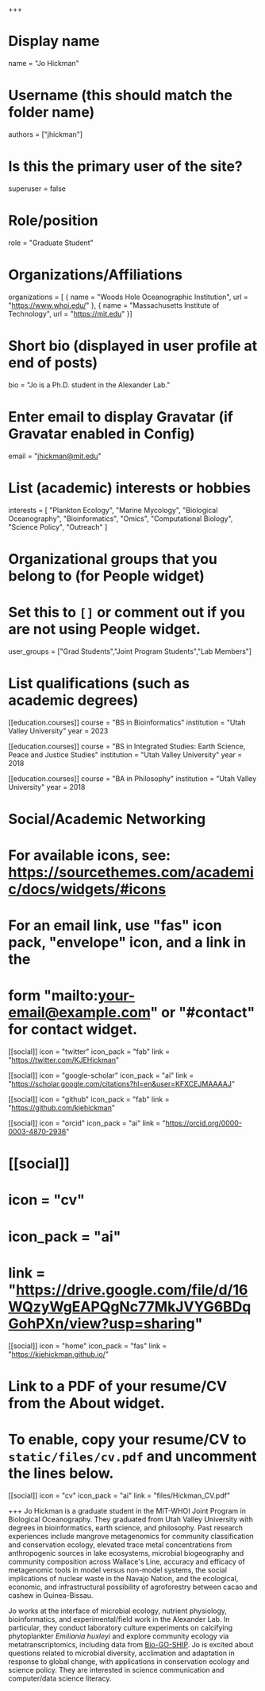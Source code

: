 +++
# Display name
name = "Jo Hickman"

# Username (this should match the folder name)
authors = ["jhickman"]

# Is this the primary user of the site?
superuser = false

# Role/position
role = "Graduate Student"

# Organizations/Affiliations
organizations = [ { name = "Woods Hole Oceanographic Institution", url = "https://www.whoi.edu/" },
				  { name = "Massachusetts Institute of Technology", url = "https://mit.edu" }]

# Short bio (displayed in user profile at end of posts)
bio = "Jo is a Ph.D. student in the Alexander Lab."

# Enter email to display Gravatar (if Gravatar enabled in Config)
email = "jhickman@mit.edu"

# List (academic) interests or hobbies
interests = [
  "Plankton Ecology",
  "Marine Mycology",
  "Biological Oceanography",
  "Bioinformatics",
  "Omics",
  "Computational Biology",
  "Science Policy",
  "Outreach"
]

# Organizational groups that you belong to (for People widget)
#   Set this to `[]` or comment out if you are not using People widget.
user_groups = ["Grad Students","Joint Program Students","Lab Members"]

# List qualifications (such as academic degrees)
[[education.courses]]
  course = "BS in Bioinformatics"
  institution = "Utah Valley University"
  year = 2023

[[education.courses]]
  course = "BS in Integrated Studies: Earth Science, Peace and Justice Studies"
  institution = "Utah Valley University"
  year = 2018

[[education.courses]]
  course = "BA in Philosophy"
  institution = "Utah Valley University"
  year = 2018

# Social/Academic Networking
# For available icons, see: https://sourcethemes.com/academic/docs/widgets/#icons
#   For an email link, use "fas" icon pack, "envelope" icon, and a link in the
#   form "mailto:your-email@example.com" or "#contact" for contact widget.

[[social]]
  icon = "twitter"
  icon_pack = "fab"
  link = "https://twitter.com/KJEHickman"

[[social]]
  icon = "google-scholar"
  icon_pack = "ai"
  link = "https://scholar.google.com/citations?hl=en&user=KFXCEJMAAAAJ"

[[social]]
  icon = "github"
  icon_pack = "fab"
  link = "https://github.com/kjehickman"

[[social]]
  icon = "orcid"
  icon_pack = "ai"
  link = "https://orcid.org/0000-0003-4870-2936"

# [[social]]
#   icon = "cv"
#   icon_pack = "ai"
#   link = "https://drive.google.com/file/d/16WQzyWgEAPQgNc77MkJVYG6BDqGohPXn/view?usp=sharing"

[[social]]
  icon = "home"
  icon_pack = "fas"
  link = "https://kjehickman.github.io/"


# Link to a PDF of your resume/CV from the About widget.
# To enable, copy your resume/CV to `static/files/cv.pdf` and uncomment the lines below.
[[social]]
  icon = "cv"
  icon_pack = "ai"
  link = "files/Hickman_CV.pdf"

+++
Jo Hickman is a graduate student in the MIT-WHOI Joint Program in Biological Oceanography. They graduated from Utah Valley University with degrees in 
bioinformatics, earth science, and philosophy. Past research experiences include mangrove metagenomics for community classification and
conservation ecology, elevated trace metal concentrations from anthropogenic sources in lake ecosystems, microbial biogeography and community composition across Wallace's Line, accuracy and efficacy of metagenomic tools in model versus non-model systems, the social implications of nuclear waste in the Navajo Nation, and the ecological, economic, and infrastructural possibility of agroforestry between cacao and cashew in Guinea-Bissau.

Jo works at the interface of microbial ecology, nutrient physiology, bioinformatics, and experimental/field work in the Alexander Lab. In particular, they conduct laboratory culture experiments on calcifying phytoplankter _Emiliania huxleyi_ and explore community ecology via metatranscriptomics, including data from [Bio-GO-SHIP](https://biogoship.org/). Jo is excited about questions related to microbial diversity, acclimation and adaptation in response to global change, with applications in conservation ecology and science policy. They are interested in science communication and computer/data science literacy. 
